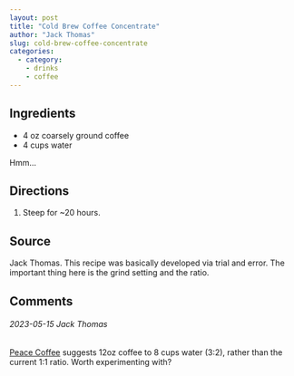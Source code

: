 ```yaml
---
layout: post
title: "Cold Brew Coffee Concentrate"
author: "Jack Thomas"
slug: cold-brew-coffee-concentrate
categories:
  - category:
    - drinks
    - coffee
---
```


## Ingredients

- 4 oz coarsely ground coffee
- 4 cups water

Hmm... 

## Directions

1. Steep for ~20 hours.

## Source

Jack Thomas. This recipe was basically developed via trial and error. The important thing here is the grind setting and the ratio.

## Comments

###### 2023-05-15 Jack Thomas

[Peace Coffee](https://www.peacecoffee.com/learn/brew-guides/cold-press/) suggests 12oz coffee to 8 cups water (3:2), rather than the current 1:1 ratio. Worth experimenting with?
